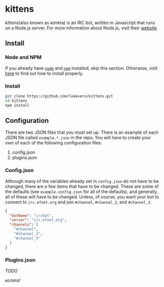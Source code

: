 # kittens

*kittens*(also known as котята) is an IRC bot, written in Javascript that runs on a Node.js server. For more information about Node.js, visit their [website](http://nodejs.org/). 

## Install

### Node and NPM

If you already have [`node`](http://nodejs.org/) and [`npm`](https://npmjs.org/) installed, skip this section. Otherwise, visit [here](https://github.com/joyent/node/wiki/Installing-Node.js-via-package-manager) to find out how to install properly. 

### Install

```bash
git clone https://github.com/lukevers/kittens.git
cd kittens
npm install
```

## Configuration

There are two JSON files that you must set up. There is an example of each JSON file called `example.*.json` in the repo. You will have to create your own of each of the following configuration files:

1. config.json
2. plugins.json

### Config.json

Although many of the variables already set in `config.json` do not have to be changed, there are a few items that have to be changed. These are some of the defaults (see `example.config.json` for all of the defaults), and generally, all of these will have to be changed. Unless, of course, you want your bot to connect to `irc.efnet.org` and join `#channel`, `#channel_2`, and `#channel_3`.

```json
{
  "botName": "ircbot",
  "server": "irc.efnet.org",
  "channels": [
    "#channel",
    "#channel_2",
    "#channel_3"
  ]
}
```

### Plugins.json

TODO

*котята!*
